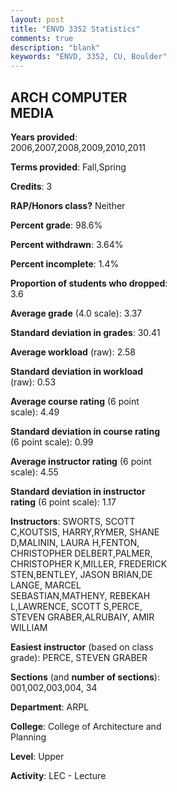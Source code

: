 ```yaml
---
layout: post
title: "ENVD 3352 Statistics"
comments: true
description: "blank"
keywords: "ENVD, 3352, CU, Boulder"
--- 
```

<head>
<script src="https://ajax.googleapis.com/ajax/libs/jquery/2.1.3/jquery.min.js"></script>
<script src="https://dl.dropboxusercontent.com/s/pc42nxpaw1ea4o9/highcharts.js?dl=0"></script>
<!-- <script src="../assets/js/highcharts.js"></script> -->
<style type="text/css">@font-face {
	font-family: "Bebas Neue";
	src: url(https://www.filehosting.org/file/details/544349/BebasNeue%20Regular.otf) format("opentype");
	}
	h1.Bebas { 
		font-family: "Bebas Neue", Verdana, Tahoma;
	}
</style>
</head>
<body>
	<div id="container" style="float: right; width: 45%; height: 88%; margin-left: 2.5%; margin-right: 2.5%;"></div>
	<script language="JavaScript">
		$(document).ready(function() {
		var chart = {type: 'column'};
		var title = {text: 'Grade Distribution'};
		var xAxis = {categories: ['A','B','C','D','F'],crosshair: true};
		var yAxis = {min: 0,title: {text: 'Percentage'}};
		var tooltip = {headerFormat: '<center><b><span style="font-size:20px">{point.key}</span></b></center>',
		               pointFormat: '<td style="padding:0"><b>{point.y:.1f}%</b></td>',
		               footerFormat: '</table>',shared: true,useHTML: true};
		var plotOptions = {column: {pointPadding: 0.0,borderWidth: 0}};  
		var credits = {enabled: false};var series= [{name: 'Percent',data: [58.79,33.95,3.07,1.43,2.76,]}];
		var json = {};
		json.chart = chart;
		json.title = title;
		json.tooltip = tooltip;
		json.xAxis = xAxis;
		json.yAxis = yAxis;  
		json.series = series;
		json.plotOptions = plotOptions;  
		json.credits = credits;
		$('#container').highcharts(json);
	});
	</script>
</body>
			   
## ARCH COMPUTER MEDIA

**Years provided**: 2006,2007,2008,2009,2010,2011

**Terms provided**: Fall,Spring

**Credits**: 3

**RAP/Honors class?** Neither

**Percent grade**: 98.6%

**Percent withdrawn**: 3.64%

**Percent incomplete**: 1.4%

**Proportion of students who dropped**: 3.6

**Average grade** (4.0 scale): 3.37

**Standard deviation in grades**: 30.41

**Average workload** (raw): 2.58

**Standard deviation in workload** (raw): 0.53

**Average course rating** (6 point scale): 4.49

**Standard deviation in course rating** (6 point scale): 0.99

**Average instructor rating** (6 point scale): 4.55

**Standard deviation in instructor rating** (6 point scale): 1.17

**Instructors**: SWORTS, SCOTT C,KOUTSIS, HARRY,RYMER, SHANE D,MALININ, LAURA H,FENTON, CHRISTOPHER DELBERT,PALMER, CHRISTOPHER K,MILLER, FREDERICK STEN,BENTLEY, JASON BRIAN,DE LANGE, MARCEL SEBASTIAN,MATHENY, REBEKAH L,LAWRENCE, SCOTT S,PERCE, STEVEN GRABER,ALRUBAIY, AMIR WILLIAM

**Easiest instructor** (based on class grade): PERCE, STEVEN GRABER

**Sections** (and **number of sections**): 001,002,003,004, 34

**Department**: ARPL

**College**: College of Architecture and Planning

**Level**: Upper

**Activity**: LEC - Lecture